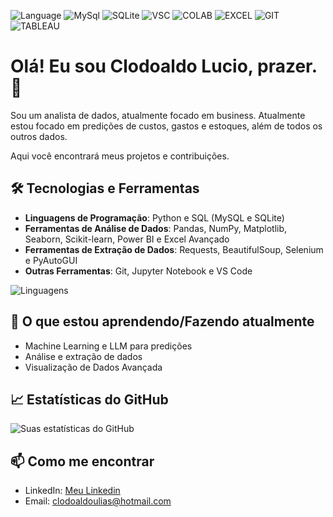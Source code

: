 
![Language](https://img.shields.io/badge/Python-3776AB?style=for-the-badge&logo=python&logoColor=white) ![MySql](https://img.shields.io/badge/MySQL-005C84?style=for-the-badge&logo=mysql&logoColor=white) ![SQLite](https://img.shields.io/badge/SQLite-07405E?style=for-the-badge&logo=sqlite&logoColor=white) ![VSC](https://img.shields.io/badge/Visual_Studio-5C2D91?style=for-the-badge&logo=visual%20studio&logoColor=white) ![COLAB](https://img.shields.io/badge/Colab-F9AB00?style=for-the-badge&logo=googlecolab&color=525252) ![EXCEL](https://img.shields.io/badge/Microsoft_Excel-217346?style=for-the-badge&logo=microsoft-excel&logoColor=white) ![GIT](https://img.shields.io/badge/GIT-E44C30?style=for-the-badge&logo=git&logoColor=white) ![TABLEAU](https://img.shields.io/badge/Tableau-E97627?style=for-the-badge&logo=Tableau&logoColor=white)

# Olá! Eu sou Clodoaldo Lucio, prazer. 👋

Sou um analista de dados, atualmente focado em business. Atualmente estou focado em predições de custos, gastos e estoques, além de todos os outros dados.

Aqui você encontrará meus projetos e contribuições.

## 🛠️ Tecnologias e Ferramentas

- **Linguagens de Programação**: Python e SQL (MySQL e SQLite)
- **Ferramentas de Análise de Dados**: Pandas, NumPy, Matplotlib, Seaborn, Scikit-learn, Power BI e Excel Avançado
- **Ferramentas de Extração de Dados**: Requests, BeautifulSoup, Selenium e PyAutoGUI
- **Outras Ferramentas**: Git, Jupyter Notebook e VS Code

![Linguagens](	https://github-readme-stats.vercel.app/api/top-langs/?username=JuTsgo01&theme=blue-green)

## 🌱 O que estou aprendendo/Fazendo atualmente

- Machine Learning e LLM para predições
- Análise e extração de dados
- Visualização de Dados Avançada

## 📈 Estatísticas do GitHub

![Suas estatísticas do GitHub](https://github-readme-stats.vercel.app/api?username=JuTsgo01&show_icons=true&theme=radical) 
## 📫 Como me encontrar

- LinkedIn: [Meu Linkedin](https://www.linkedin.com/in/clodoaldo-lucio-53a9701b3/)
- Email: clodoaldoulias@hotmail.com
